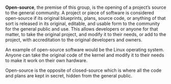 **Open-source**, the premise of this group, is the opening of a
project’s source to the general community. A project or piece of
software is considered open-source if its original blueprints, plans,
source code, or anything of that sort is released in its original,
editable, and usable form to the community for the general public and
use. This allows developers or anyone for that matter, to take the
original project, and modify it to their needs, or add to the project,
with accreditation to the original developers and owners.

An example of open-source software would be the Linux operating system.
Anyone can take the original code of the kernel and modify it to their
needs to make it work on their own hardware.

Open-source is the opposite of closed-source which is where all the code
and plans are kept in secret, hidden from the general public.
